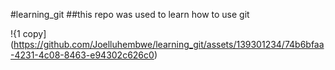 #learning_git
##this repo was used to learn how to use git 

!{1 copy](https://github.com/Joelluhembwe/learning_git/assets/139301234/74b6bfaa-4231-4c08-8463-e94302c626c0)
